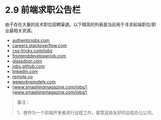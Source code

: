 <!-- 2.9 - Front-End Job Boards -->
# 2.9 前端求职公告栏
<!-- A plethora of technical job listing outlets exist. The narrowed list below are currently the most relevant resources for finding a specific front-end position/career. -->

由于存在大量的技术职位招聘渠道。以下精简的列表是当前用于寻求前端职位/职业最相关资源。


- [authenticjobs.com](authenticjobs.com)
- [careers.stackoverflow.com](careers.stackoverflow.com)
- [css-tricks.com/jobs](css-tricks.com/jobs)
- [frontenddeveloperjob.com](frontenddeveloperjob.com)
- [glassdoor.com](glassdoor.com)
- [jobs.github.com](jobs.github.com)
- [linkedin.com](linkedin.com)
- [remote.co](remote.co)
- [weworkremotely.com](weworkremotely.com)
- [www.smashingmagazine.com/jobs/](www.smashingmagazine.com/jobs/)
<!-- Notes: -->
<!-- Want to work remotely as a front-end developer checkout these remote-friendly companies. -->
> 备注：
>
> 1、想作为一个前端开发者进行远程工作，留意这些友好的远程办公公司。
